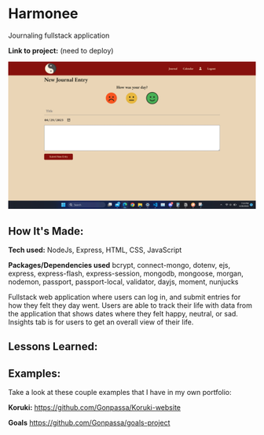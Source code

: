 # Harmonee
Journaling fullstack application

**Link to project:** (need to deploy)

![Harmonee](https://github.com/Gonpassa/harmonee/blob/main/Screenshot.jpg?raw=true)

## How It's Made:

**Tech used:** NodeJs, Express, HTML, CSS, JavaScript

**Packages/Dependencies used**
bcrypt, connect-mongo, dotenv, ejs, express, express-flash, express-session, mongodb, mongoose, morgan, nodemon, passport, passport-local, validator, dayjs, moment, nunjucks


Fullstack web application where users can log in, and submit entries for how they felt they day went. Users are able to track their life with data from the application that shows dates where they felt happy, neutral, or sad. Insights tab is for users to get an overall view of their life. 

## Lessons Learned:




## Examples:
Take a look at these couple examples that I have in my own portfolio:

**Koruki:** https://github.com/Gonpassa/Koruki-website

**Goals** https://github.com/Gonpassa/goals-project